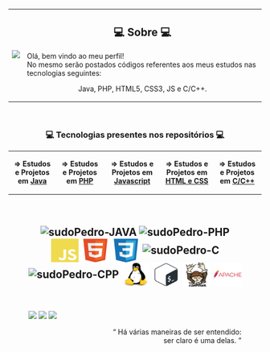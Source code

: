 <head>
<meta charset="UTF-8">
</head>
<body class="corpo-readme">
    <section id="uno">
        <table>
            <tr>
                <td>
                    <img src="https://github-readme-stats.vercel.app/api?username=P3droDaC0st1&show_icons=true&title_color=783c00&text_color=af552e&icon_color=783c00&bg_color=f8efd4&cache_seconds=2300">
                </td>
                <td>
                    <h1 align="center">💻 Sobre 💻</h1>
            <p>Olá, bem vindo ao meu perfil! <br> No mesmo serão postados códigos referentes aos meus estudos nas tecnologias seguintes: <p align="center"> Java, PHP, HTML5, CSS3, JS e C/C++.</p> 
        </p>
                </td>
            </tr>
        </table>
    <br>
    <section id="dois">
        <table>
        <tr>
             <h1 align="center"> <b>💻 Tecnologias presentes nos repositórios 💻</b></h1>
        <td>
            <p align='center'> <b>=> Estudos e Projetos em <a href=""> Java </a> <b></p>
        </td>
         <td>
            <p align='center'> <b>=> Estudos e Projetos em <a href=""> PHP </a> <b></p>
        </td>
         <td>
            <p align='center'> <b>=> Estudos e Projetos em <a href=""> Javascript</a> <b></p>
        </td>
         <td>
             <p align='center'> <b>=> Estudos e Projetos em <a href=""> HTML e CSS </a> <b></p>
        </td>
         <td>
            <p align='center'> <b>=> Estudos e Projetos em <a href=""> C/C++ </a> <b></p>
        </td>
        </tr>
            </table>
    </section>
    <br>
    <section id="tres">
        <div id="imagens">
                <figure>
            <h2 align="center">
                <img align="center" alt="sudoPedro-JAVA" height="48" width="56" src="https://cdn.jsdelivr.net/gh/devicons/devicon@latest/icons/java/java-plain-wordmark.svg"/>
                <img align="center" alt="sudoPedro-PHP" height="48" width="56" src="https://cdn.jsdelivr.net/gh/devicons/devicon@latest/icons/php/php-original.svg"/>
                <img align="center" alt="sudoPedro-JS" height="48" width="56" src="https://raw.githubusercontent.com/devicons/devicon/master/icons/javascript/javascript-plain.svg"/>
                <img align="center" alt="sudoPedro-HTML" height="48" width="56" src="https://raw.githubusercontent.com/devicons/devicon/master/icons/html5/html5-original.svg"/>
                <img align="center" alt="sudoPedro-CSS" height="48" width="56" src="https://raw.githubusercontent.com/devicons/devicon/master/icons/css3/css3-original.svg"/>
                <img align="center" alt="sudoPedro-C" height="48" width="56" src="https://cdn.jsdelivr.net/gh/devicons/devicon@latest/icons/c/c-original.svg"/>
                <img align="center" alt="sudoPedro-CPP" height="48" width="56" src="https://cdn.jsdelivr.net/gh/devicons/devicon@latest/icons/cplusplus/cplusplus-original.svg"/>
                <img align="center" alt="sudoPedro-LINUX" height="48" width="56" src="https://raw.githubusercontent.com/devicons/devicon/master/icons/linux/linux-original.svg"/>
                <img align="center" alt="sudoPedro-BASH" height="48" width="56" src="https://raw.githubusercontent.com/devicons/devicon/master/icons/bash/bash-plain.svg"/>
                <img align="center" alt="sudoPedro-COMPOSER" height="48" width="56" src="https://raw.githubusercontent.com/devicons/devicon/master/icons/composer/composer-original.svg"/>
                <img align="center" alt="sudoPedro-APACHE" height="48" width="56" src="https://raw.githubusercontent.com/devicons/devicon/master/icons/apache/apache-original-wordmark.svg">
            </h2>
            </figure>
        </div>
        <br>
        <footer>
            <figure>
            <a href="tel:21971292477" target="_blank"><img src="https://img.shields.io/badge/WhatsApp-25D366?style=for-the-badge&logo=whatsapp&logoColor=black" target="_blank"></a>
            <a href="mailto:2003arthurdacosta8@gmail.com" target="_blank"><img src="https://img.shields.io/badge/Gmail-D14836?style=for-the-badge&logo=gmail&logoColor=white" target="_blank"></a>
            <a href="https://www.linkedin.com/in/pedro-costa-5518721a5" target="_blank"><img src="https://img.shields.io/badge/LinkedIn-0077B5?style=for-the-badge&logo=linkedin&logoColor=white" target="_blank"></a>
            <br>
            <p align="right" width="50">
                <q> Há várias maneiras de ser entendido: <br> ser claro é uma delas. </q>
            </p>
            <br>
        </figure>
        </footer>
    </section>
</body>
